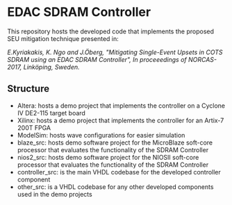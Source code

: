 # EDAC SDRAM Controller

This repository hosts the developed code that implements the proposed SEU mitigation technique presented in:

_E.Kyriakakis, K. Ngo and J.Öberg, "Mitigating Single-Event Upsets in COTS SDRAM using an EDAC SDRAM Controller", In proceeedings of NORCAS-2017, Linköping, Sweden._

## Structure

* Altera: hosts a demo project that implements the controller on a Cyclone IV DE2-115 target board
* Xilinx: hosts a demo project that implements the controller for an Artix-7 200T FPGA
* ModelSim: hosts wave configurations for easier simulation
* blaze_src: hosts demo software project for the MicroBlaze soft-core processor that evaluates the functionality of the SDRAM Controller
* nios2_src: hosts demo software project for the NIOSII soft-core processor that evaluates the functionality of the SDRAM Controller
*	controller_src: is the main VHDL codebase for the developed controller component
* other_src: is a VHDL codebase for any other developed components used in the demo projects
